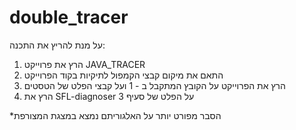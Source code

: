 # double_tracer

על מנת להריץ את התכנה:
1. הרץ את פרוייקט JAVA_TRACER
2. התאם את מיקום קבצי הקמפול לתיקיות בקוד הפרוייקט
3.  הרץ את הפרוייקט על הקובץ המתקבל ב - 1 ועל קבצי הפלט של הטסטים
4. הרץ את SFL-diagnoser על הפלט של סעיף 3


*הסבר מפורט יותר על האלגוריתם נמצא במצגת המצורפת
